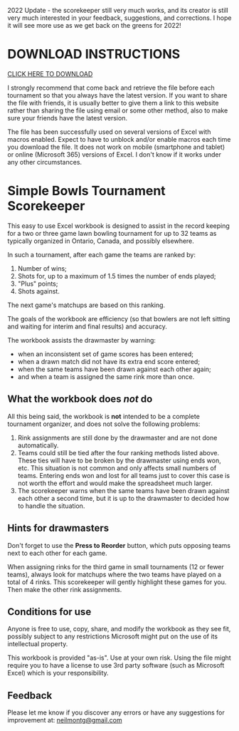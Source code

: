 2022 Update - the scorekeeper still very much works, and its creator is still very much interested in your feedback, suggestions, and corrections. I hope it will see more use as we get back on the greens for 2022!

# DOWNLOAD INSTRUCTIONS

[CLICK HERE TO DOWNLOAD](https://github.com/neilmontgomery/bowls_scorekeeper/raw/master/Bowls%20Scorekeeper%20Version%203.1415927.xlsm)

I strongly recommend that come back and retrieve the file before each tournament so that you always have the latest version. If you want to share the file with friends, it is usually better to give them a link to this website rather than sharing the file using email or some other method, also to make sure your friends have the latest version.

The file has been successfully used on several versions of Excel with macros enabled. Expect to have to unblock and/or enable macros each time you download the file. It does not work on mobile (smartphone and tablet) or online (Microsoft 365) versions of Excel. I don't know if it works under any other circumstances. 

# Simple Bowls Tournament Scorekeeper

This easy to use Excel workbook is designed to assist in the record keeping for a two or three game lawn bowling tournament for up to 32 teams as typically organized in Ontario, Canada, and possibly elsewhere. 

In such a tournament, after each game the teams are ranked by:

1. Number of wins;
2. Shots for, up to a maximum of 1.5 times the number of ends played;
3. "Plus" points;
4. Shots against.

The next game's matchups are based on this ranking. 

The goals of the workbook are efficiency (so that bowlers are not left sitting and waiting for interim and final results) and accuracy. 

The workbook assists the drawmaster by warning:
* when an inconsistent set of game scores has been entered;
* when a drawn match did not have its extra end score entered;
* when the same teams have been drawn against each other again;
* and when a team is assigned the same rink more than once. 

## What the workbook does *not* do

All this being said, the workbook is **not** intended to be a complete tournament organizer, and does not solve the following problems:

1. Rink assignments are still done by the drawmaster and are not done automatically.
2. Teams could still be tied after the four ranking methods listed above. These ties will have to be broken by the drawmaster using ends won, etc. This situation is not common and only affects small numbers of teams. Entering ends won and lost for all teams just to cover this case is not worth the effort and would make the spreadsheet much larger.
3. The scorekeeper warns when the same teams have been drawn against each other a second time, but it is up to the drawmaster to decided how to handle the situation.

## Hints for drawmasters

Don't forget to use the **Press to Reorder** button, which puts opposing teams next to each other for each game.

When assigning rinks for the third game in small tournaments (12 or fewer teams), always look for matchups where the two teams have played on a total of 4 rinks. This scorekeeper will gently highlight these games for you. Then make the other rink assignments. 


## Conditions for use

Anyone is free to use, copy, share, and modify the workbook as they see fit, possibly subject to any restrictions Microsoft might put on the use of its intellectual property. 

This workbook is provided "as-is". Use at your own risk. Using the file might require you to have a license to use 3rd party software (such as Microsoft Excel) which is your responsibility.

## Feedback

Please let me know if you discover any errors or have any suggestions for improvement at: neilmontg@gmail.com

